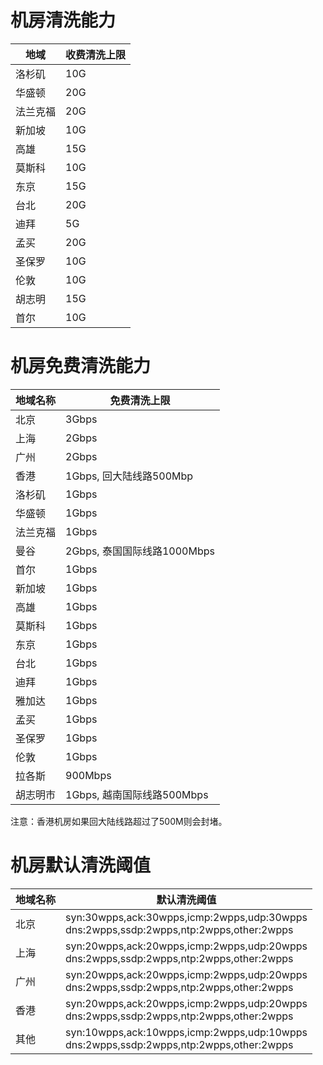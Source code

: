 

# 机房清洗能力

| 地域   | 收费清洗上限 |
| ---- | ------ |
| 洛杉矶  | 10G    |
| 华盛顿  | 20G     |
| 法兰克福 | 20G     |
| 新加坡  | 10G    |
| 高雄   | 15G    |
| 莫斯科  | 10G    |
| 东京   | 15G    |
| 台北   | 20G    |
| 迪拜   | 5G    |
| 孟买   | 20G    |
| 圣保罗   | 10G    |
| 伦敦   | 10G    |
| 胡志明   | 15G    |
| 首尔   | 10G    |

# 机房免费清洗能力

| 地域名称 | 免费清洗上限 |
| ---- | ------ |
| 北京| 3Gbps |
|上海| 2Gbps|
|广州| 2Gbps|
|香港| 1Gbps, 回大陆线路500Mbp|
|洛杉矶| 1Gbps|
|华盛顿| 1Gbps|
|法兰克福| 1Gbps|
|曼谷|2Gbps, 泰国国际线路1000Mbps|
|首尔|1Gbps|
|新加坡|1Gbps|
|高雄|1Gbps|
|莫斯科|1Gbps|
|东京|1Gbps|
|台北|1Gbps|
|迪拜|1Gbps|
|雅加达|1Gbps|
|孟买|1Gbps|
|圣保罗|1Gbps|
|伦敦|1Gbps|
|拉各斯|900Mbps|
|胡志明市|1Gbps, 越南国际线路500Mbps|

<wrap em>注意：香港机房如果回大陆线路超过了500M则会封堵。</wrap>

# 机房默认清洗阈值

| 地域名称 | 默认清洗阈值 |
| ---- | ------ |
| 北京| syn:30wpps,ack:30wpps,icmp:2wpps,udp:30wpps<br>dns:2wpps,ssdp:2wpps,ntp:2wpps,other:2wpps |
|上海| syn:20wpps,ack:20wpps,icmp:2wpps,udp:20wpps<br>dns:2wpps,ssdp:2wpps,ntp:2wpps,other:2wpps|
|广州| syn:20wpps,ack:20wpps,icmp:2wpps,udp:20wpps<br>dns:2wpps,ssdp:2wpps,ntp:2wpps,other:2wpps|
|香港| syn:20wpps,ack:20wpps,icmp:2wpps,udp:20wpps<br>dns:2wpps,ssdp:2wpps,ntp:2wpps,other:2wpps|
|其他| syn:10wpps,ack:10wpps,icmp:2wpps,udp:10wpps<br>dns:2wpps,ssdp:2wpps,ntp:2wpps,other:2wpps|
